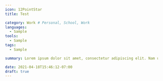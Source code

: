 ```yaml
---
icon: 12PointStar
title: Test

category: Work # Personal, School, Work
languages: 
  - Sample
tools: 
  - Sample
tags: 
  - Sample

summary: Lorem ipsum dolor sit amet, consectetur adipiscing elit. Nam ullamcorper porta dui vel feugiat. Aenean sollicitudin tortor in turpis pellentesque feugiat. Sed semper mollis ipsum, vel eleifend velit congue ornare. Donec pellentesque in nunc in vulputate. Vestibulum rhoncus lacus ac elementum euismod.

date: 2021-04-18T15:46:12-07:00
draft: true
---
```

